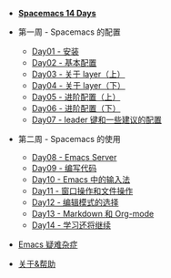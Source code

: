 - [**Spacemacs 14 Days**](/)

- 第一周 - Spacemacs 的配置
  - [Day01 - 安装](Week01/Day01/day01_spacemacs的安装.md)
  - [Day02 - 基本配置](Week01/Day02/day02_spacemacs的配置.md)
  - [Day03 - 关于 layer（上）](Week01/Day03/day03_spacemacs中的layer_上.md)
  - [Day04 - 关于 layer（下）](Week01/Day04/day04_spacemacs中的layer_下.md)
  - [Day05 - 进阶配置（上）](Week01/Day05/day05_spacemacs的进阶配置_上.md)
  - [Day06 - 进阶配置（下）](Week01/Day06/day06_spacemacs的进阶配置_下.md)
  - [Day07 - leader 键和一些建议的配置](Week01/Day07/day07_善用leader键和一些建议的配置.md)

- 第二周 - Spacemacs 的使用

  - [Day08 - Emacs Server](Week02/Day08/day08_emacs_server.md)
  - [Day09 - 编写代码](Week02/Day09/day09_编写代码.md)
  - [Day10 - Emacs 中的输入法](Week02/Day10/day10_emacs中的输入法.md)
  - [Day11 - 窗口操作和文件操作](Week02/Day11/day11_窗口操作和文件操作.md)
  - [Day12 - 编辑模式的选择](Week02/Day12/day12_编辑模式的选择.md)
  - [Day13 - Markdown 和 Org-mode](Week02/Day13/day13_markdown和org-mode.md)
  - [Day14 - 学习还将继续](/home/lzj/GitHub/Week02/Day14/day14_学习还将继续.md)

- [Emacs 疑难杂症](emacs_wrong.md)

- [关于&帮助](about.md)
